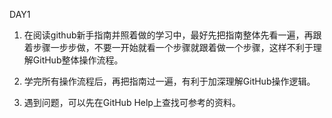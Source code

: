 DAY1
1. 在阅读github新手指南并照着做的学习中，最好先把指南整体先看一遍，再跟着步骤一步步做，不要一开始就看一个步骤就跟着做一个步骤，这样不利于理解GitHub整体操作流程。

2. 学完所有操作流程后，再把指南过一遍，有利于加深理解GitHub操作逻辑。

3. 遇到问题，可以先在GitHub Help上查找可参考的资料。
